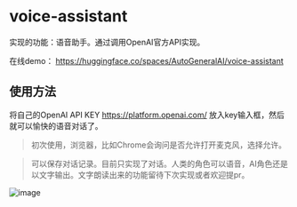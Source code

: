 # voice-assistant

实现的功能：语音助手。通过调用OpenAI官方API实现。

在线demo： https://huggingface.co/spaces/AutoGeneralAI/voice-assistant

## 使用方法
将自己的OpenAI API KEY https://platform.openai.com/ 放入key输入框，然后就可以愉快的语音对话了。

> 初次使用，浏览器，比如Chrome会询问是否允许打开麦克风，选择允许。

> 可以保存对话记录。目前只实现了对话。人类的角色可以语音，AI角色还是以文字输出。文字朗读出来的功能留待下次实现或者欢迎提pr。

![image](https://user-images.githubusercontent.com/105260427/234028574-eeb218f9-363a-4fee-88bf-8170b677e2e1.png)
